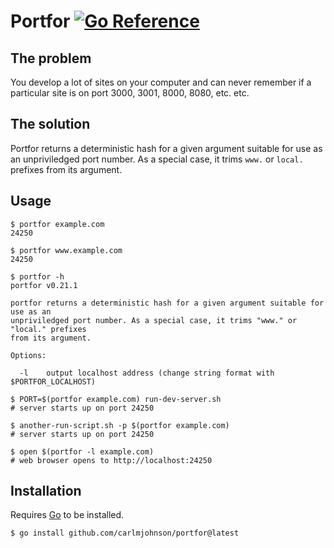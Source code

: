 # Portfor <a href="https://pkg.go.dev/github.com/carlmjohnson/portfor"><img src="https://pkg.go.dev/badge/github.com/carlmjohnson/portfor.svg" alt="Go Reference"></a>
## The problem
You develop a lot of sites on your computer and can never remember if a particular site is on port 3000, 3001, 8000, 8080, etc. etc.

## The solution
Portfor returns a deterministic hash for a given argument suitable for use as an unpriviledged port number. As a special case, it trims `www.` or `local.` prefixes from its argument.

## Usage
```
$ portfor example.com
24250

$ portfor www.example.com
24250

$ portfor -h
portfor v0.21.1

portfor returns a deterministic hash for a given argument suitable for use as an
unpriviledged port number. As a special case, it trims "www." or "local." prefixes
from its argument.

Options:

  -l    output localhost address (change string format with $PORTFOR_LOCALHOST)

$ PORT=$(portfor example.com) run-dev-server.sh
# server starts up on port 24250

$ another-run-script.sh -p $(portfor example.com)
# server starts up on port 24250

$ open $(portfor -l example.com)
# web browser opens to http://localhost:24250
```

## Installation
Requires [Go](https://golang.org/) to be installed.

```
$ go install github.com/carlmjohnson/portfor@latest
```
